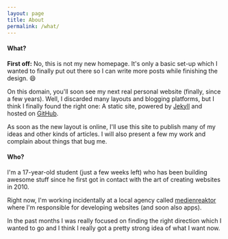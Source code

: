 ```yaml
---
layout: page
title: About
permalink: /what/
---
```


#### What?

**First off:** No, this is not my new homepage. It's only a basic set-up which I wanted to finally put out there so I can write more posts while finishing the design. :smile:

On this domain, you'll soon see my next real personal website (finally, since a few years). Well, I discarded many layouts and blogging platforms, but I think I finally found the right one: A static site, powered by [Jekyll][1] and hosted on [GitHub][2].

As soon as the new layout is online, I'll use this site to publish many of my ideas and other kinds of articles. I will also present a few my work and complain about things that bug me.

#### Who?

I'm a 17-year-old student (just a few weeks left) who has been building awesome stuff since he first got in contact with the art of creating websites in 2010.

Right now, I'm working incidentally at a local agency called [medienreaktor][3] where I'm responsible for developing websites (and soon also apps).

In the past months I was really focused on finding the right direction which I wanted to go and I think I really got a pretty strong idea of what I want now.

[1]: http://jekyllrb.com
[2]: https://github.com
[3]: http://www.medienreaktor.de